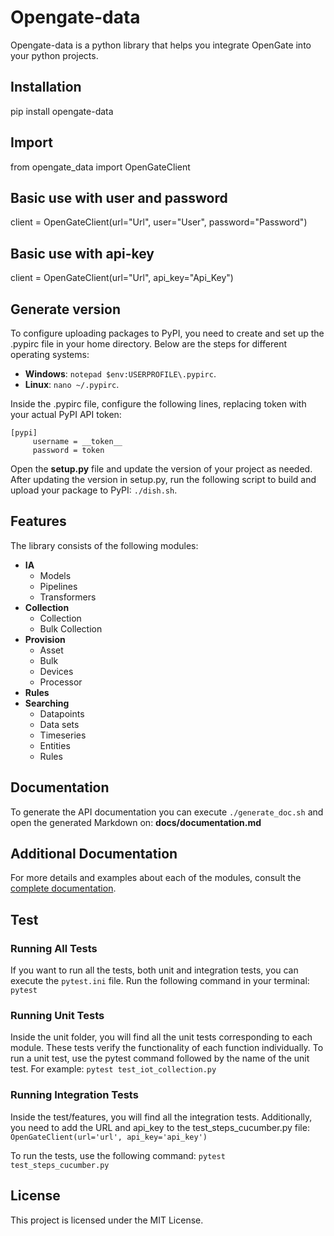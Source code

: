 # Opengate-data

Opengate-data is a python library that helps you integrate OpenGate into your python projects.

## Installation

pip install opengate-data

## Import

from opengate_data import OpenGateClient

## Basic use with user and password

client = OpenGateClient(url="Url", user="User", password="Password")

## Basic use with api-key

client = OpenGateClient(url="Url", api_key="Api_Key")

## Generate version

To configure uploading packages to PyPI, you need to create and set up the .pypirc file in your home directory. Below are the steps for different operating systems:

- **Windows**: `notepad $env:USERPROFILE\.pypirc`. 
- **Linux**: `nano ~/.pypirc`. 

Inside the .pypirc file, configure the following lines, replacing token with your actual PyPI API token:

```
[pypi]
     username = __token__
     password = token
```

Open the **setup.py** file and update the version of your project as needed.
After updating the version in setup.py, run the following script to build and upload your package to PyPI:
`./dish.sh`. 

## Features

The library consists of the following modules:

- **IA**
  - Models
  - Pipelines
  - Transformers
- **Collection**
  - Collection
  - Bulk Collection
- **Provision**
  - Asset
  - Bulk
  - Devices
  - Processor
- **Rules**
- **Searching**
  - Datapoints
  - Data sets
  - Timeseries
  - Entities
  - Rules

## Documentation

To generate the API documentation you can execute `./generate_doc.sh` and open the generated Markdown on:
**docs/documentation.md**

## Additional Documentation

For more details and examples about each of the modules,
consult the [complete documentation](https://documentation.opengate.es/).

## Test

### Running All Tests

If you want to run all the tests, both unit and integration tests, you can execute the `pytest.ini` file.
Run the following command in your terminal: `pytest`

### Running Unit Tests

Inside the unit folder, you will find all the unit tests corresponding to each module.
These tests verify the functionality of each function individually.
To run a unit test, use the pytest command followed by the name of the unit test.
For example: `pytest test_iot_collection.py`

### Running Integration Tests

Inside the test/features, you will find all the integration tests.
Additionally, you need to add the URL and api_key to the test_steps_cucumber.py file:  `OpenGateClient(url='url', api_key='api_key')`

To run the tests, use the following command: `pytest test_steps_cucumber.py`

## License

This project is licensed under the MIT License.
